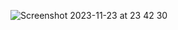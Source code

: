 ![Screenshot 2023-11-23 at 23 42 30](https://github.com/tonnytg/std-pytorch/assets/1833882/cc971034-40a2-4530-8eee-6f82d66d0ad1)
